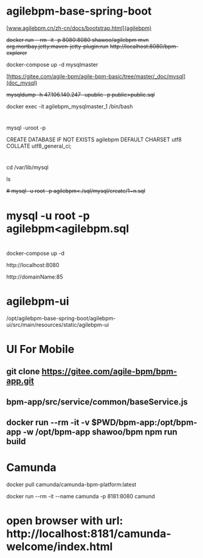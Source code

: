 # agilebpm-base-spring-boot

[www.agilebpm.cn/zh-cn/docs/bootstrap.html](agilebpm)

~~docker run --rm  -it -p 8080:8080 shawoo/agilebpm mvn org.mortbay.jetty:maven-jetty-plugin:run~~
~~http://localhost:8080/bpm-explorer~~

docker-compose up -d mysqlmaster

[https://gitee.com/agile-bpm/agile-bpm-basic/tree/master/_doc/mysql](doc_mysql)

~~mysqldump -h 47.106.140.247 -upublic -p public>public.sql~~

docker exec -it agilebpm_mysqlmaster_1 /bin/bash
#
mysql -uroot -p

CREATE DATABASE IF NOT EXISTS agilebpm DEFAULT CHARSET utf8 COLLATE utf8_general_ci;

#
cd /var/lib/mysql

ls

~~# mysql -u root -p agilebpm<./sql/mysql/create/1~n.sql~~

# mysql -u root -p agilebpm<agilebpm.sql


#
docker-compose up -d

http://localhost:8080

http://domainName:85

# agilebpm-ui
/opt/agilebpm-base-spring-boot/agilebpm-ui/src/main/resources/static/agilebpm-ui

# UI For Mobile
## git clone https://gitee.com/agile-bpm/bpm-app.git
## bpm-app/src/service/common/baseService.js
## docker run --rm  -it -v $PWD/bpm-app:/opt/bpm-app -w /opt/bpm-app shawoo/bpm npm run build

# Camunda

docker pull camunda/camunda-bpm-platform:latest

docker run --rm -it --name camunda -p 8181:8080 camund

# open browser with url: http://localhost:8181/camunda-welcome/index.html
